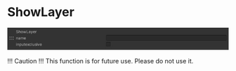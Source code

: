 
# ShowLayer
![ShowLayer](img/ShowLayer.jpg)

!!! Caution !!! 
   This function is for future use. Please do not use it.